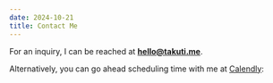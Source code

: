 ```yaml
---
date: 2024-10-21
title: Contact Me
---
```


For an inquiry, I can be reached at <b><a href="mailto:hello@takuti.me">hello@takuti.me</a></b>.

Alternatively, you can go ahead scheduling time with me at [Calendly](https://calendly.com/takuti):
<!-- Calendly inline widget begin -->
<div class="calendly-inline-widget" data-url="https://calendly.com/takuti?hide_landing_page_details=1&hide_gdpr_banner=1" style="min-width:320px;height:700px;"></div>
<script type="text/javascript" src="https://assets.calendly.com/assets/external/widget.js" async></script>
<!-- Calendly inline widget end -->
